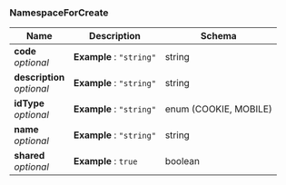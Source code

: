 
<a name="namespaceforcreate"></a>
### NamespaceForCreate

|Name|Description|Schema|
|---|---|---|
|**code**  <br>*optional*|**Example** : `"string"`|string|
|**description**  <br>*optional*|**Example** : `"string"`|string|
|**idType**  <br>*optional*|**Example** : `"string"`|enum (COOKIE, MOBILE)|
|**name**  <br>*optional*|**Example** : `"string"`|string|
|**shared**  <br>*optional*|**Example** : `true`|boolean|



